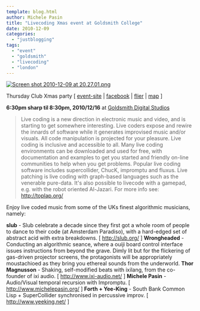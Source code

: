 ```yaml
---
template: blog.html
author: Michele Pasin
title: "Livecoding Xmas event at Goldsmith College"
date: 2010-12-09
categories: 
  - "justblogging"
tags: 
  - "event"
  - "goldsmith"
  - "livecoding"
  - "london"
---
```


[![Screen shot 2010-12-09 at 20.27.01.png](../../img/Screen-shot-2010-12-09-at-20.27.01.png)](http://www.michelepasin.org/blog/wp-content/uploads/2010/12/Screen-shot-2010-12-09-at-20.27.01.png)

Thursday Club Xmas party \[ [event-site](http://toplap.org/uk/event/thursd/) | [facebook](http://www.facebook.com/event.php?eid=131290450261616) | [flier](http://toplap.org/media/thursday.pdf) | [map](http://maps.google.co.uk/?ie=UTF8&ll=51.474597,-0.037993&spn=0.000433,0.000983&t=h&z=20) \]

**6:30pm sharp til 8:30pm, 2010/12/16** at [Goldsmith Digital Studios](http://www.gold.ac.uk/virtual-tours/bpb-terrace/)

> Live coding is a new direction in electronic music and video, and is starting to get somewhere interesting. Live coders expose and rewire the innards of software while it generates improvised music and/or visuals. All code manipulation is projected for your pleasure. Live coding is inclusive and accessible to all. Many live coding environments can be downloaded and used for free, with documentation and examples to get you started and friendly on-line communities to help when you get problems. Popular live coding software includes supercollider, ChucK, impromptu and fluxus. Live patching is live coding with graph-based languages such as the venerable pure-data. It's also possible to livecode with a gamepad, e.g. with the robot oriented Al-Jazari. For more info see: http://toplap.org/

Enjoy live coded music from some of the UKs finest algorithmic musicians, namely:

**slub** - Slub celebrate a decade since they first got a whole room of people to dance to their code (at Amsterdam Paradiso), with a hard-edged set of abstract acid with extra breakdowns. \[ http://slub.org/ \] **Wrongheaded** - Conducting an algorithmic seance, where a ouiji board control interface issues instructions from beyond the grave. Dimly lit but for the flickering of gas-driven projector screens, the protagonists will be appropriately moustachioed as they bring you ethereal sounds from the underworld. **Thor Magnusson** - Shaking, self-modified beats with ixilang, from the co-founder of ixi audio. \[ http://www.ixi-audio.net/ \] **Michele Pasin** - Audio/Visual temporal recursion with Impromptu. \[ http://www.michelepasin.org/ \] **Forth + Yee-King** - South Bank Common Lisp + SuperCollider synchronised in percussive improv. \[ http://www.yeeking.net/ \]

